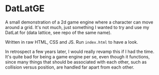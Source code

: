 # DatLatGE
A small demonstration of a 2d game engine where a character can move around a grid. It's not much, just something I wanted to try and use my DatLat for (data lattice, see repo of the same name).

Written in raw HTML, CSS and JS. Run `index.html` to have a look.

In retrospect a few years later, I would really revamp this if I had the time. It's quite bad for being a game engine per se, even though it functions, since many things that should be associated with each other, such as collision versus position, are handled far apart from each other.